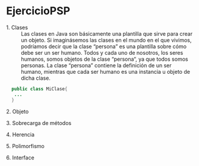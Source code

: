 # EjercicioPSP
<dl>
  <dt>1. Clases</dt>
  <dd>Las clases en Java son básicamente una plantilla que sirve para crear un objeto. Si imaginásemos las clases en el mundo en el que vivimos, podríamos decir que la clase “persona” es una plantilla sobre cómo debe ser un ser humano. Todos y cada uno de nosotros, los seres humanos, somos objetos de la clase “persona“, ya que todos somos personas. La clase “persona” contiene la definición de un ser humano, mientras que cada ser humano es una instancia u objeto de dicha clase.</dd>
</dl>

```java
  public class MiClase{
   ...
  }
```

<dl>
  <dt>2. Objeto</dt>
  <dd></dd>
</dl>



<dl>
  <dt>3. Sobrecarga de métodos</dt>
  <dd></dd>
</dl>



<dl>
  <dt>4. Herencia</dt>
  <dd></dd>
</dl>



<dl>
  <dt>5. Polimorfismo</dt>
  <dd></dd>
</dl>



<dl>
  <dt>6. Interface</dt>
  <dd></dd>
</dl>  
